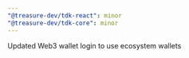 ```yaml
---
"@treasure-dev/tdk-react": minor
"@treasure-dev/tdk-core": minor
---
```


Updated Web3 wallet login to use ecosystem wallets
